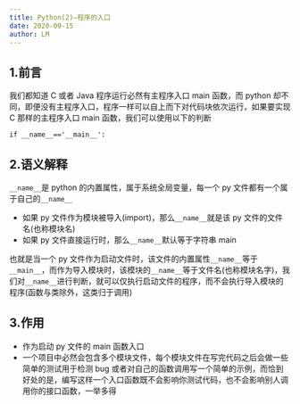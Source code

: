 ```yaml
---
title: Python(2)—程序的入口
date: 2020-09-15
author: LM
---
```


## 1.前言

我们都知道 C 或者 Java 程序运行必然有主程序入口 main 函数，而 python 却不同，即便没有主程序入口，程序一样可以自上而下对代码块依次运行，如果要实现 C 那样的主程序入口 main 函数，我们可以使用以下的判断

```
if __name__=='__main__':
```

## 2.语义解释

`__name__`是 python 的内置属性，属于系统全局变量，每一个 py 文件都有一个属于自己的`__name__`

- 如果 py 文件作为模块被导入(import)，那么`__name__`就是该 py 文件的文件名(也称模块名)
- 如果 py 文件直接运行时，那么`__name__`默认等于字符串 main

也就是当一个 py 文件作为启动文件时，该文件的内置属性`__name__`等于`__main__`，而作为导入模块时，该模块的`__name__`等于文件名(也称模块名字)，我们对`__name__`进行判断，就可以仅执行启动文件的程序，而不会执行导入模块的程序(函数与类除外，这类归于调用)

## 3.作用

- 作为启动 py 文件的 main 函数入口
- 一个项目中必然会包含多个模块文件，每个模块文件在写完代码之后会做一些简单的测试用于检测 bug 或者对自己的函数调用写一个简单的示例，而恰到好处的是，编写这样一个入口函数既不会影响你测试代码，也不会影响别人调用你的接口函数，一举多得